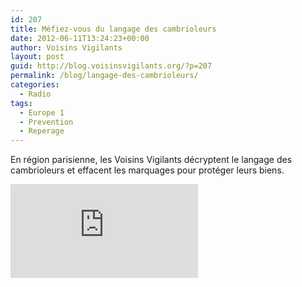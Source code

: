 ```yaml
---
id: 207
title: Méfiez-vous du langage des cambrioleurs
date: 2012-06-11T13:24:23+00:00
author: Voisins Vigilants
layout: post
guid: http://blog.voisinsvigilants.org/?p=207
permalink: /blog/langage-des-cambrioleurs/
categories:
  - Radio
tags:
  - Europe 1 
  - Prevention
  - Reperage
---
```

En région parisienne, les Voisins Vigilants décryptent le langage des cambrioleurs et effacent les marquages pour protéger leurs biens.

<div class="videocontent">
<iframe class="iframe-video" src="https://www.youtube.com/embed/UGNLpELmv1M" frameborder="0" allow="accelerometer; autoplay; encrypted-media; gyroscope; picture-in-picture" allowfullscreen></iframe>
</div>
